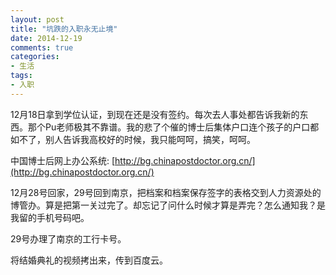 ```yaml
---
layout: post
title: "坑跌的入职永无止境"
date: 2014-12-19
comments: true
categories: 
- 生活
tags:
- 入职
---
```


12月18日拿到学位认证，到现在还是没有签约。每次去人事处都告诉我新的东西。那个Pu老师极其不靠谱。我的悲了个催的博士后集体户口连个孩子的户口都如不了，别人告诉我高校好的时候，我只能呵呵，搞笑，呵呵。

中国博士后网上办公系统: [http://bg.chinapostdoctor.org.cn/](http://bg.chinapostdoctor.org.cn/)

12月28号回家，29号回到南京，把档案和档案保存签字的表格交到人力资源处的博管办。算是把第一关过完了。却忘记了问什么时候才算是弄完？怎么通知我？是我留的手机号码吧。

29号办理了南京的工行卡号。

将结婚典礼的视频拷出来，传到百度云。



